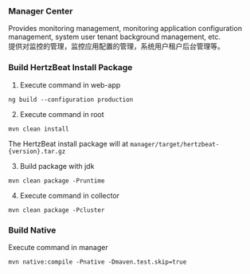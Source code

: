 ### Manager Center   

Provides monitoring management, monitoring application configuration management, system user tenant background management, etc.    
提供对监控的管理，监控应用配置的管理，系统用户租户后台管理等。

### Build HertzBeat Install Package

1. Execute command in web-app

```ng build --configuration production```

2. Execute command in root

```mvn clean install```

The HertzBeat install package will at `manager/target/hertzbeat-{version}.tar.gz`

3. Build package with jdk

```mvn clean package -Pruntime```

4. Execute command in collector

```mvn clean package -Pcluster```


### Build Native

Execute command in manager

```mvn native:compile -Pnative -Dmaven.test.skip=true```
